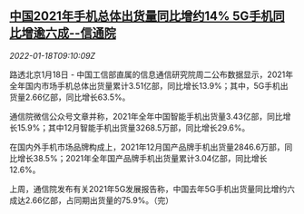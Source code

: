 <!--1642498262000-->
[中国2021年手机总体出货量同比增约14% 5G手机同比增逾六成--信通院](https://cn.reuters.com/article/china-2021-mobile-shipments-0118-tues-idCNKBS2JS0L3)
------

<div><i>2022-01-18T09:10:09Z</i></div><p>路透北京1月18日 - 中国工信部直属的信息通信研究院周二公布数据显示，2021年全年国内市场手机总体出货量累计3.51亿部，同比增长13.9%；其中，5G手机出货量2.66亿部，同比增长63.5%。</p><p>通信院微信公众号文章并称，2021年全年中国智能手机出货量3.43亿部，同比增长15.9%；其中12月智能手机出货量3268.5万部，同比增长29.6%。</p><p>在国内外手机市场品牌构成上，2021年12月国产品牌手机出货量2846.6万部，同比增长38.5%；2021年全年国产品牌手机出货量累计3.04亿部，同比增长12.6%。</p><p>上周，通信院发布有关2021年5G发展报告称，中国去年5G手机出货量同比增约六成达2.66亿部，占同期出货量的75.9%。（完）</p>
